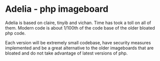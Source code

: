 # Adelia - php imageboard

Adelia is based on claire, tinyib and vichan. Time has took a toll on all of them. Modern code is about 1/100th of the code base of the older bloated php code. 

Each version will be extremely small codebase, have security measures implemented and be a great alternative to the older imageboards that are bloated and do not take advantage of latest versions of php. 
